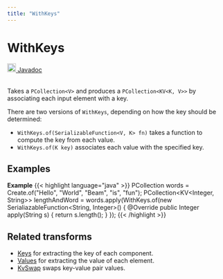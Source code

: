 ```yaml
---
title: "WithKeys"
---
```


<!--
Licensed under the Apache License, Version 2.0 (the "License");
you may not use this file except in compliance with the License.
You may obtain a copy of the License at

http://www.apache.org/licenses/LICENSE-2.0

Unless required by applicable law or agreed to in writing, software
distributed under the License is distributed on an "AS IS" BASIS,
WITHOUT WARRANTIES OR CONDITIONS OF ANY KIND, either express or implied.
See the License for the specific language governing permissions and
limitations under the License.
-->

# WithKeys

<table align="left">
    <a target="_blank" class="button"
        href="https://beam.apache.org/releases/javadoc/current/index.html?org/apache/beam/sdk/transforms/WithKeys.html">
      <img src="https://beam.apache.org/images/logos/sdks/java.png" width="20px" height="20px"
           alt="Javadoc" />
     Javadoc
    </a>
</table>
<br><br>

Takes a `PCollection<V>` and produces a `PCollection<KV<K, V>>` by associating
each input element with a key.

There are two versions of `WithKeys`, depending on how the key should be determined:

- `WithKeys.of(SerializableFunction<V, K> fn)` takes a function to
  compute the key from each value.
- `WithKeys.of(K key)` associates each value with the specified key.

## Examples

**Example**
{{< highlight language="java" >}}
PCollection<String> words = Create.of("Hello", "World", "Beam", "is", "fun");
PCollection<KV<Integer, String>> lengthAndWord =
words.apply(WithKeys.of(new SerialiazableFunction<String, Integer>() {
@Override
public Integer apply(String s) {
return s.length();
}
});
{{< /highlight >}}

## Related transforms

- [Keys](/documentation/transforms/java/elementwise/keys) for extracting the key of each component.
- [Values](/documentation/transforms/java/elementwise/values) for extracting the value of each element.
- [KvSwap](/documentation/transforms/java/elementwise/kvswap) swaps key-value pair values.
